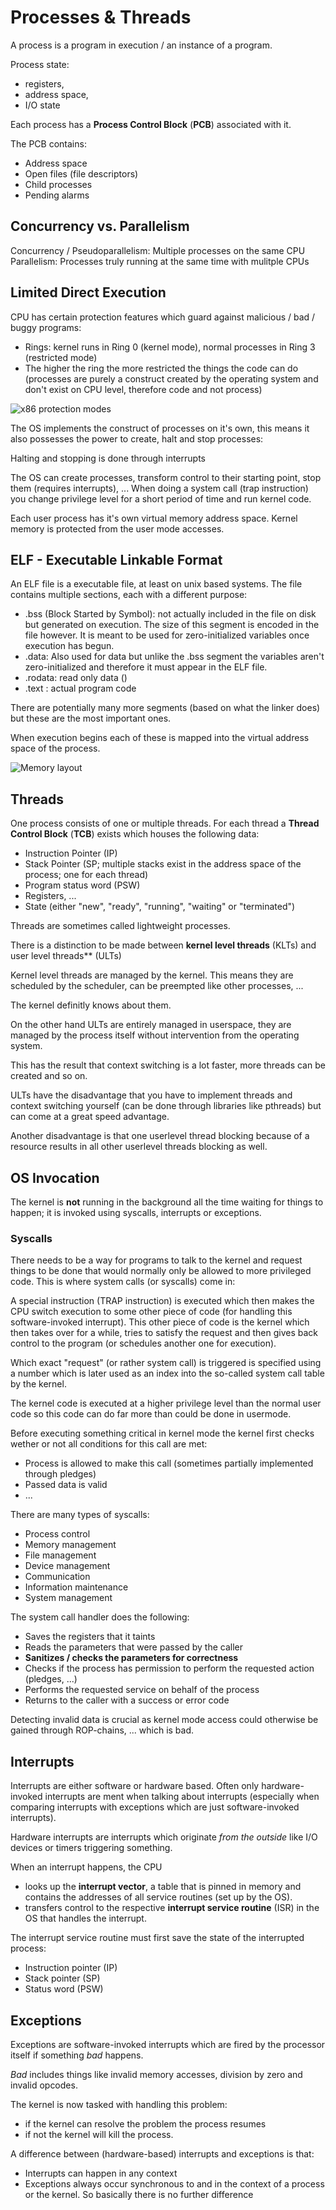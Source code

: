 # Processes & Threads

A process is a program in execution / an instance of a program.

Process state:
- registers,
- address space,
- I/O state

Each process has a **Process Control Block** (**PCB**) associated with it.

The PCB contains:
- Address space
- Open files (file descriptors)
- Child processes
- Pending alarms


## Concurrency vs. Parallelism

Concurrency / Pseudoparallelism: Multiple processes on the same CPU
Parallelism: Processes truly running at the same time with mulitple CPUs


## Limited Direct Execution

CPU has certain protection features which guard against malicious / bad / buggy programs:
- Rings: kernel runs in Ring 0 (kernel mode), normal processes in Ring 3 (restricted mode)
- The higher the ring the more restricted the things the code can do (processes are purely a construct created by the operating system and don't exist on CPU level, therefore code and not process)

![x86 protection modes](../assets/os/protection_modes.svg)

The OS implements the construct of processes on it's own, this means it also possesses the power to create, halt and stop processes:

Halting and stopping is done through interrupts

The OS can create processes, transform control to their starting point, stop them (requires interrupts), ...
When doing a system call (trap instruction) you change privilege level for a short period of time and run kernel code.

Each user process has it's own virtual memory address space.
Kernel memory is protected from the user mode accesses.

## ELF - Executable Linkable Format

An ELF file is a executable file, at least on unix based systems.
The file contains multiple sections, each with a different purpose:

- .bss (Block Started by Symbol): not actually included in the file on disk but generated on execution.
  The size of this segment is encoded in the file however.
  It is meant to be used for zero-initialized variables once execution has begun.
- .data: Also used for data but unlike the .bss segment the variables aren't zero-initialized and therefore it must appear in the ELF file.
- .rodata: read only data ()
- .text : actual program code

There are potentially many more segments (based on what the linker does) but these are the most important ones.

When execution begins each of these is mapped into the virtual address space of the process.

![Memory layout](../assets/os/address_space.svg)


## Threads

One process consists of one or multiple threads.
For each thread a **Thread Control Block** (**TCB**) exists which houses the following data:
- Instruction Pointer (IP)
- Stack Pointer (SP; multiple stacks exist in the address space of the process; one for each thread)
- Program status word (PSW)
- Registers, ...
- State (either "new", "ready", "running", "waiting" or "terminated")

Threads are sometimes called lightweight processes.

There is a distinction to be made between **kernel level threads** (KLTs) and user level threads** (ULTs)

Kernel level threads are managed by the kernel.
This means they are scheduled by the scheduler, can be preempted like other processes, ...

The kernel definitly knows about them.

On the other hand ULTs are entirely managed in userspace, they are managed by the process itself without intervention from the operating system.

This has the result that context switching is a lot faster, more threads can be created and so on.

ULTs have the disadvantage that you have to implement threads and context switching yourself (can be done through libraries like pthreads) but can come at a great speed advantage.

Another disadvantage is that one userlevel thread blocking because of a resource results in all other userlevel threads blocking as well.

## OS Invocation

The kernel is **not** running in the background all the time waiting for things to happen; it is invoked using syscalls, interrupts or exceptions.

### Syscalls

There needs to be a way for programs to talk to the kernel and request things to be done that would normally only be allowed to more privileged code.
This is where system calls (or syscalls) come in:

A special instruction (TRAP instruction) is executed which then makes the CPU switch execution to some other piece of code (for handling this software-invoked interrupt).
This other piece of code is the kernel which then takes over for a while, tries to satisfy the request and then gives back control to the program (or schedules another one for execution).

Which exact "request" (or rather system call) is triggered is specified using a number which is later used as an index into the so-called system call table by the kernel.

The kernel code is executed at a higher privilege level than the normal user code so this code can do far more than could be done in usermode.

Before executing something critical in kernel mode the kernel first checks wether or not all conditions for this call are met:
- Process is allowed to make this call (sometimes partially implemented through pledges)
- Passed data is valid
- ...

There are many types of syscalls:
- Process control
- Memory management
- File management
- Device management
- Communication
- Information maintenance
- System management

The system call handler does the following:

- Saves the registers that it taints
- Reads the parameters that were passed by the caller
- **Sanitizes / checks the parameters for correctness**
- Checks if the process has permission to perform the requested action (pledges, ...)
- Performs the requested service on behalf of the process
- Returns to the caller with a success or error code

Detecting invalid data is crucial as kernel mode access could otherwise be gained through ROP-chains, ... which is bad.

## Interrupts

Interrupts are either software or hardware based.
Often only hardware-invoked interrupts are ment when talking about interrupts (especially when comparing interrupts with exceptions which are just software-invoked interrupts).

Hardware interrupts are interrupts which originate *from the outside* like I/O devices or timers triggering something.

When an interrupt happens, the CPU
- looks up the **interrupt vector**, a table that is pinned in memory and contains the addresses of all service routines (set up by the OS).
- transfers control to the respective **interrupt service routine** (ISR) in the OS that handles the interrupt.

The interrupt service routine must first save the state of the interrupted process:
- Instruction pointer (IP)
- Stack pointer (SP)
- Status word (PSW)

## Exceptions

Exceptions are software-invoked interrupts which are fired by the processor itself if something *bad* happens.

*Bad* includes things like invalid memory accesses, division by zero and invalid opcodes.

The kernel is now tasked with handling this problem:
- if the kernel can resolve the problem the process resumes
- if not the kernel will kill the process.

A difference between (hardware-based) interrupts and exceptions is that:
- Interrupts can happen in any context
- Exceptions always occur synchronous to and in the context of a process or the kernel.
  So basically there is no further difference


